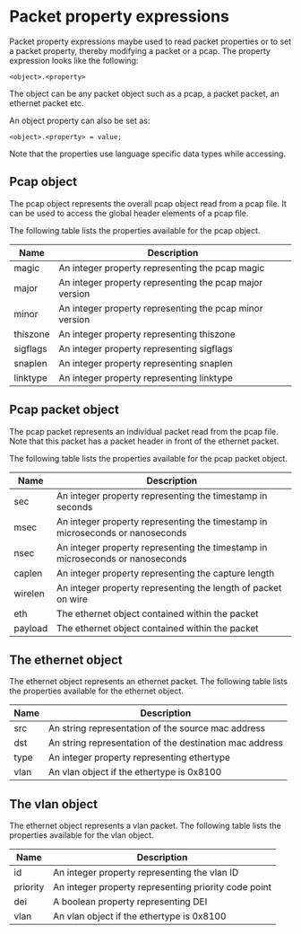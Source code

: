 # Packet property expressions

Packet property expressions maybe used to read packet properties
or to set a packet property, thereby modifying a packet or a pcap.
The property expression looks like the following:

```
<object>.<property>
```

The object can be any packet object such as a pcap, a packet packet,
an ethernet packet etc.

An object property can also be set as:
```
<object>.<property> = value;
```

Note that the properties use language specific data types while accessing.

## Pcap object

The pcap object represents the overall pcap object read from a pcap file.
It can be used to access the global header elements of a pcap file.

The following table lists the properties available for the pcap object.

| Name | Description |
|------|-------------|
| magic | An integer property representing the pcap magic |
| major | An integer property representing the pcap major version |
| minor | An integer property representing the pcap minor version |
| thiszone | An integer property representing thiszone |
| sigflags |An integer property representing sigflags |
| snaplen | An integer property representing snaplen |
| linktype | An integer property representing linktype |


## Pcap packet object

The pcap packet represents an individual packet read from the pcap file.
Note that this packet has a packet header in front of the ethernet packet.

The following table lists the properties available for the pcap packet object.

| Name | Description |
|------|-------------|
| sec | An integer property representing the timestamp in seconds |
| msec | An integer property representing the timestamp in microseconds or nanoseconds |
| nsec | An integer property representing the timestamp in microseconds or nanoseconds |
| caplen | An integer property representing the capture length |
| wirelen | An integer property representing the length of packet on wire |
| eth | The ethernet object contained within the packet |
| payload | The ethernet object contained within the packet |


## The ethernet object

The ethernet object represents an ethernet packet.
The following table lists the properties available for the ethernet object.

| Name | Description |
|------|-------------|
| src | An string representation of the source mac address |
| dst | An string representation of the destination mac address |
| type | An integer property representing ethertype |
| vlan | An vlan object if the ethertype is 0x8100 |

## The vlan object

The ethernet object represents a vlan packet.
The following table lists the properties available for the vlan object.

| Name | Description |
|------|-------------|
| id | An integer property representing the vlan ID |
| priority | An integer property representing priority code point |
| dei | A boolean property representing DEI |
| vlan | An vlan object if the ethertype is 0x8100 |
